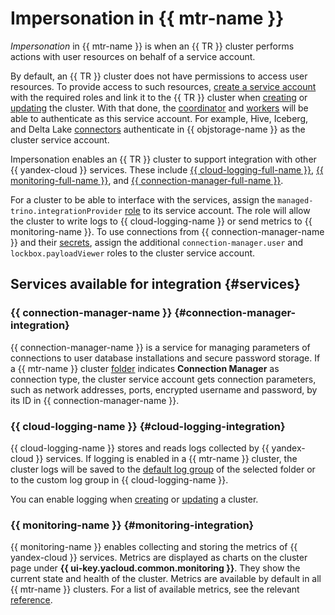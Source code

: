 # Impersonation in {{ mtr-name }}

_Impersonation_ in {{ mtr-name }} is when an {{ TR }} cluster performs actions with user resources on behalf of a service account.

By default, an {{ TR }} cluster does not have permissions to access user resources. To provide access to such resources, [create a service account](../../iam/operations/sa/create.md#create-sa) with the required roles and link it to the {{ TR }} cluster when [creating](../operations/cluster-create.md#create-cluster) or [updating](../operations/cluster-update.md) the cluster. With that done, the [coordinator](index.md#coordinator) and [workers](index.md#workers) will be able to authenticate as this service account. For example, Hive, Iceberg, and Delta Lake [connectors](index.md#connector) authenticate in {{ objstorage-name }} as the cluster service account.

Impersonation enables an {{ TR }} cluster to support integration with other {{ yandex-cloud }} services. These include [{{ cloud-logging-full-name }}](../../logging/index.yaml), [{{ monitoring-full-name }}](../../monitoring/concepts/index.md), and [{{ connection-manager-full-name }}](../../metadata-hub/concepts/connection-manager.md).

For a cluster to be able to interface with the services, assign the `managed-trino.integrationProvider` [role](../security.md#managed-trino-integrationProvider) to its service account. The role will allow the cluster to write logs to {{ cloud-logging-name }} or send metrics to {{ monitoring-name }}. To use connections from {{ connection-manager-name }} and their [secrets](../../metadata-hub/concepts/secret.md), assign the additional `connection-manager.user` and `lockbox.payloadViewer` roles to the cluster service account.

## Services available for integration {#services}

### {{ connection-manager-name }} {#connection-manager-integration}

{{ connection-manager-name }} is a service for managing parameters of connections to user database installations and secure password storage. If a {{ mtr-name }} cluster [folder](index.md#catalog) indicates **Connection Manager** as connection type, the cluster service account gets connection parameters, such as network addresses, ports, encrypted username and password, by its ID in {{ connection-manager-name }}.

### {{ cloud-logging-name }} {#cloud-logging-integration}

{{ cloud-logging-name }} stores and reads logs collected by {{ yandex-cloud }} services. If logging is enabled in a {{ mtr-name }} cluster, the cluster logs will be saved to the [default log group](../../logging/concepts/log-group.md) of the selected folder or to the custom log group in {{ cloud-logging-name }}.

You can enable logging when [creating](../operations/cluster-create.md) or [updating](../operations/cluster-update.md) a cluster.

### {{ monitoring-name }} {#monitoring-integration}

{{ monitoring-name }} enables collecting and storing the metrics of {{ yandex-cloud }} services. Metrics are displayed as charts on the cluster page under **{{ ui-key.yacloud.common.monitoring }}**. They show the current state and health of the cluster. Metrics are available by default in all {{ mtr-name }} clusters. For a list of available metrics, see the relevant [reference](../metrics.md).
